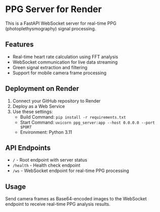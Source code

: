 # PPG Server for Render

This is a FastAPI WebSocket server for real-time PPG (photoplethysmography) signal processing.

## Features
- Real-time heart rate calculation using FFT analysis
- WebSocket communication for live data streaming
- Green signal extraction and filtering
- Support for mobile camera frame processing

## Deployment on Render

1. Connect your GitHub repository to Render
2. Deploy as a Web Service
3. Use these settings:
   - Build Command: `pip install -r requirements.txt`
   - Start Command: `uvicorn ppg_server:app --host 0.0.0.0 --port $PORT`
   - Environment: Python 3.11

## API Endpoints

- `/` - Root endpoint with server status
- `/health` - Health check endpoint
- `/ws` - WebSocket endpoint for real-time PPG processing

## Usage

Send camera frames as Base64-encoded images to the WebSocket endpoint to receive real-time PPG analysis results.
